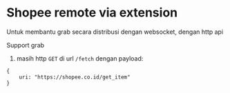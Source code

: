 # Shopee remote via extension

Untuk membantu grab secara distribusi dengan websocket, dengan http api

Support grab

1. masih http `GET` di url `/fetch` dengan payload:
```
{
    uri: "https://shopee.co.id/get_item"
}
```

